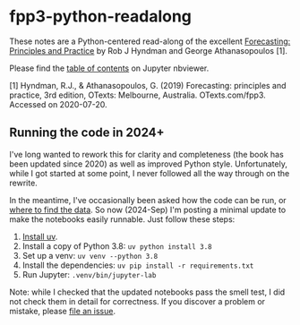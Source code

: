 # fpp3-python-readalong

These notes are a Python-centered read-along of the excellent [Forecasting: Principles and Practice](https://otexts.com/fpp3/index.html) by Rob J Hyndman and George Athanasopoulos [1].

Please find the [table of contents](https://nbviewer.jupyter.org/github/zgana/fpp3-python-readalong/blob/master/Contents.ipynb) on Jupyter nbviewer.


[1]  Hyndman, R.J., & Athanasopoulos, G. (2019) Forecasting: principles and practice, 3rd edition, OTexts: Melbourne, Australia. OTexts.com/fpp3. Accessed on 2020-07-20.


## Running the code in 2024+

I've long wanted to rework this for clarity and completeness (the book has been updated since 2020) as well as improved Python style.  Unfortunately, while I got started at some point, I never followed all the way through on the rewrite.

In the meantime, I've occasionally been asked how the code can be run, or [where to find the data](https://github.com/zgana/fpp3-python-readalong/issues/2).  So now (2024-Sep) I'm posting a minimal update to make the notebooks easily runnable.  Just follow these steps:

1. [Install uv](https://docs.astral.sh/uv/getting-started/installation/).
2. Install a copy of Python 3.8: `uv python install 3.8`
3. Set up a venv: `uv venv --python 3.8`
4. Install the dependencies: `uv pip install -r requirements.txt`
5. Run Jupyter: `.venv/bin/jupyter-lab`

Note: while I checked that the updated notebooks pass the smell test, I did not check them in detail for correctness.  If you discover a problem or mistake, please [file an issue](https://github.com/zgana/fpp3-python-readalong/issues/new/choose).
